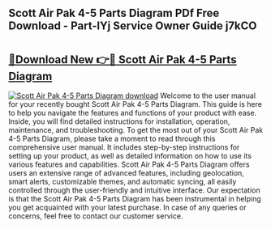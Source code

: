 ## Scott Air Pak 4-5 Parts Diagram PDf Free Download - Part-lYj Service Owner Guide j7kCO

# <h2><a href="http://dfic07.blite.top/?on=Scott+Air+Pak+4-5+Parts+Diagram">🔗Download New 👉🔴 Scott Air Pak 4-5 Parts Diagram</a></h2>

[![Scott Air Pak 4-5 Parts Diagram download](https://i.imgur.com/lujVjoI.png)](http://dfic07.blite.top/?on=Scott+Air+Pak+4-5+Parts+Diagram)
Welcome to the user manual for your recently bought Scott Air Pak 4-5 Parts Diagram. This guide is here to help you navigate the features and functions of your product with ease. Inside, you will find detailed instructions for installation, operation, maintenance, and troubleshooting. To get the most out of your Scott Air Pak 4-5 Parts Diagram, please take a moment to read through this comprehensive user manual. It includes step-by-step instructions for setting up your product, as well as detailed information on how to use its various features and capabilities. Scott Air Pak 4-5 Parts Diagram offers users an extensive range of advanced features, including geolocation, smart alerts, customizable themes, and automatic syncing, all easily controlled through the user-friendly and intuitive interface. Our expectation is that the Scott Air Pak 4-5 Parts Diagram has been instrumental in helping you get acquainted with your latest purchase. In case of any queries or concerns, feel free to contact our customer service.
